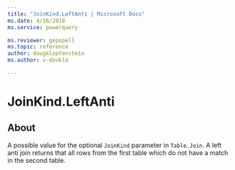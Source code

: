 ```yaml
---
title: "JoinKind.LeftAnti | Microsoft Docs"
ms.date: 4/16/2018
ms.service: powerquery

ms.reviewer: gepopell
ms.topic: reference
author: dougklopfenstein
ms.author: v-douklo

---
```

# JoinKind.LeftAnti
## About
A possible value for the optional `JoinKind` parameter in `Table.Join`. A left anti join returns that all rows from the first table which do not have a match in the second table.


